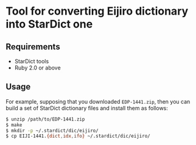 Tool for converting Eijiro dictionary into StarDict one
=======================================================

Requirements
------------

- StarDict tools
- Ruby 2.0 or above

Usage
-----

For example, supposing that you downloaded `EDP-1441.zip`, then you can build a
set of StarDict dictionary files and install them as follows:

~~~sh
$ unzip /path/to/EDP-1441.zip 
$ make
$ mkdir -p ~/.stardict/dic/eijiro/
$ cp EIJI-1441.{dict,idx,ifo} ~/.stardict/dic/eijiro/
~~~
